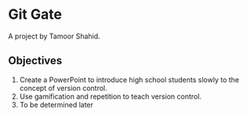 # Git Gate
A project by Tamoor Shahid.
## Objectives
1. Create a PowerPoint to introduce high school students slowly to the concept of version control.
2. Use gamification and repetition to teach version control.
3. To be determined later
